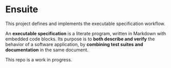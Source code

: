 # Ensuite

This project defines and implements the executable specification workflow.

An **executable specification** is a literate program, written in Markdown
with embedded code blocks. Its purpose is to **both describe and verify** the
behavior of a software application, by **combining test suites and documentation**
in the same document.

This repo is a work in progress.
